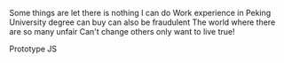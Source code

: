 Some things are let there is nothing I can do Work experience in Peking University degree can buy can also be fraudulent The world where there are so many unfair Can't change others only want to live true!

Prototype JS


